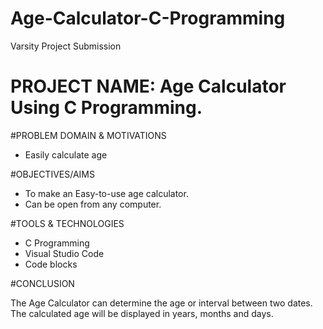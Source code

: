 # Age-Calculator-C-Programming
Varsity Project Submission 

# PROJECT NAME: Age Calculator Using C Programming.


#PROBLEM DOMAIN & MOTIVATIONS

- Easily calculate age


#OBJECTIVES/AIMS

- To make an Easy-to-use age calculator.
- Can be open from any computer.


#TOOLS & TECHNOLOGIES

- C Programming
- Visual Studio Code
- Code blocks


#CONCLUSION

The Age Calculator can determine the age or interval between two dates. The calculated age will be displayed in years, months and days.
